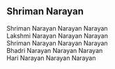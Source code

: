 ## Shriman Narayan


Shriman Narayan Narayan Narayan  
Lakshmi Narayan Narayan Narayan  
Shriman Narayan Narayan Narayan  
Bhadri Narayan Narayan Narayan  
Hari Narayan Narayan Narayan

